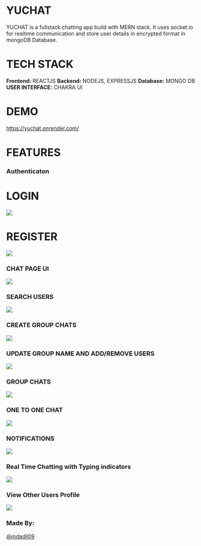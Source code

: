 # YUCHAT

YUCHAT is a fullstack chatting app build with MERN stack. It uses socket.io for realtime communication and store user details in encrypted format in mongoDB Database.


# TECH STACK

**Frontend:** REACTJS
**Backend:** NODEJS, EXPRESSJS
**Database:** MONGO DB
**USER INTERFACE:** CHAKRA UI

# DEMO

https://yuchat.onrender.com/

# FEATURES

### Authenticaton

# LOGIN

![](https://github.com/mdadil09/mern-chat-app/blob/6373ad847b7bb9be904cd8be1d2f12941dfe1c14/screenshots/Login-page.png)

# REGISTER

![](https://github.com/mdadil09/mern-chat-app/blob/6373ad847b7bb9be904cd8be1d2f12941dfe1c14/screenshots/Register-page.png)

### CHAT PAGE UI

![](https://github.com/mdadil09/mern-chat-app/blob/6373ad847b7bb9be904cd8be1d2f12941dfe1c14/screenshots/chatpage.png)

### SEARCH USERS

![](https://github.com/mdadil09/mern-chat-app/blob/6373ad847b7bb9be904cd8be1d2f12941dfe1c14/screenshots/Search.png)

### CREATE GROUP CHATS

![](https://github.com/mdadil09/mern-chat-app/blob/6373ad847b7bb9be904cd8be1d2f12941dfe1c14/screenshots/create-group-chat.png)

### UPDATE GROUP NAME AND ADD/REMOVE USERS

![](https://github.com/mdadil09/mern-chat-app/blob/6373ad847b7bb9be904cd8be1d2f12941dfe1c14/screenshots/group-chat.png)

### GROUP CHATS 

![](https://github.com/mdadil09/mern-chat-app/blob/6373ad847b7bb9be904cd8be1d2f12941dfe1c14/screenshots/group-chatting.png)

### ONE TO ONE CHAT

![](https://github.com/mdadil09/mern-chat-app/blob/6373ad847b7bb9be904cd8be1d2f12941dfe1c14/screenshots/one-to-one.png)

### NOTIFICATIONS

![](https://github.com/mdadil09/mern-chat-app/blob/6373ad847b7bb9be904cd8be1d2f12941dfe1c14/screenshots/Notification.png)

### Real Time Chatting with Typing indicators

![](https://github.com/mdadil09/mern-chat-app/blob/6373ad847b7bb9be904cd8be1d2f12941dfe1c14/screenshots/typing-indicator.png)

### View Other Users Profile

![](https://github.com/mdadil09/mern-chat-app/blob/6373ad847b7bb9be904cd8be1d2f12941dfe1c14/screenshots/other-profile.png)

### Made By:
 [@mdadil09]()

